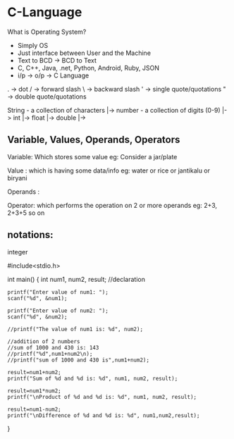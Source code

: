 # C-Language

What is Operating System?
- Simply OS
- Just interface between User and the Machine
- Text to BCD -> BCD to Text
- C, C++, Java, .net, Python, Android, Ruby, JSON
- i/p -> o/p
-> C Language


. -> dot
/ -> forward slash
\ -> backward slash
' -> single quote/quotations
" -> double quote/quotations

String - a collection of characters
	|-> 
number - a collection of digits (0-9)
	|-> int
	|-> float
	|-> double
	|-> 
	
Variable, Values, Operands, Operators
-------------------------------------

Variable: Which stores some value
eg: Consider a jar/plate

Value	: which is having some data/info
eg: water or rice or jantikalu or biryani

Operands : 

Operator: which performs the operation on 2 or more operands
eg: 2+3, 2+3+5 so on

notations:
---------

integer 


#include<stdio.h>

int main()
{
    int num1, num2, result; //declaration
    
    printf("Enter value of num1: ");
    scanf("%d", &num1);
    
    printf("Enter value of num2: ");
    scanf("%d", &num2);
    
    //printf("The value of num1 is: %d", num2);
    
    //addition of 2 numbers
    //sum of 1000 and 430 is: 143
    //printf("%d",num1+num2\n);
    //printf("sum of 1000 and 430 is",num1+num2);
    
    result=num1+num2;
    printf("Sum of %d and %d is: %d", num1, num2, result);
    
    result=num1*num2;
    printf("\nProduct of %d and %d is: %d", num1, num2, result);
    
    result=num1-num2;
    printf("\nDifference of %d and %d is: %d", num1,num2,result);
    
}
